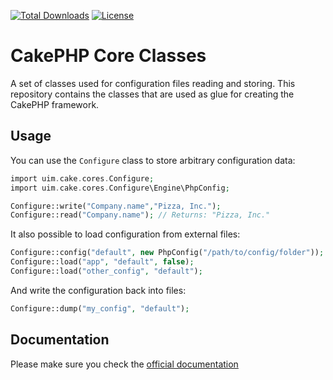 [![Total Downloads](https://img.shields.io/packagist/dt/cakephp/core.svg?style=flat-square)](https://packagist.org/packages/cakephp/core)
[![License](https://img.shields.io/badge/license-MIT-blue.svg?style=flat-square)](LICENSE.txt)

# CakePHP Core Classes

A set of classes used for configuration files reading and storing.
This repository contains the classes that are used as glue for creating the CakePHP framework.

## Usage

You can use the `Configure` class to store arbitrary configuration data:

```php
import uim.cake.cores.Configure;
import uim.cake.cores.Configure\Engine\PhpConfig;

Configure::write("Company.name","Pizza, Inc.");
Configure::read("Company.name"); // Returns: "Pizza, Inc."
```

It also possible to load configuration from external files:

```php
Configure::config("default", new PhpConfig("/path/to/config/folder"));
Configure::load("app", "default", false);
Configure::load("other_config", "default");
```

And write the configuration back into files:

```php
Configure::dump("my_config", "default");
```

## Documentation

Please make sure you check the [official documentation](https://book.cakephp.org/4/en/development/configuration.html)
